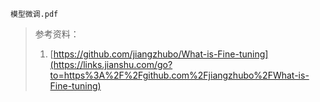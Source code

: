 ```pdf
模型微调.pdf
```

> 参考资料：
>
> 1. [https://github.com/jiangzhubo/What-is-Fine-tuning](https://links.jianshu.com/go?to=https%3A%2F%2Fgithub.com%2Fjiangzhubo%2FWhat-is-Fine-tuning)